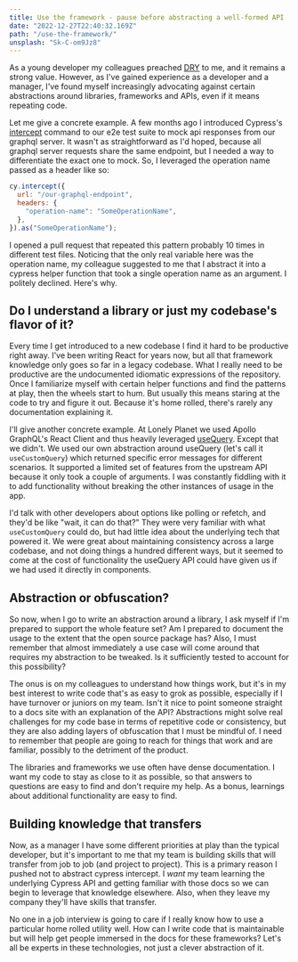 ```yaml
---
title: Use the framework - pause before abstracting a well-formed API
date: "2022-12-27T22:40:32.169Z"
path: "/use-the-framework/"
unsplash: "Sk-C-om9Jz8"
---
```


As a young developer my colleagues preached [DRY](https://en.wikipedia.org/wiki/Don%27t_repeat_yourself) to me, and it remains a strong value. However, as I've gained experience as a developer and a manager, I've found myself increasingly advocating against certain abstractions around libraries, frameworks and APIs, even if it means repeating code.

Let me give a concrete example. A few months ago I introduced Cypress's [intercept](https://docs.cypress.io/api/commands/intercept) command to our e2e test suite to mock api responses from our graphql server. It wasn't as straightforward as I'd hoped, because all graphql server requests share the same endpoint, but I needed a way to differentiate the exact one to mock. So, I leveraged the operation name passed as a header like so:

```javascript
cy.intercept({
  url: "/our-graphql-endpoint",
  headers: {
    "operation-name": "SomeOperationName",
  },
}).as("SomeOperationName");
```

I opened a pull request that repeated this pattern probably 10 times in different test files. Noticing that the only real variable here was the operation name, my colleague suggested to me that I abstract it into a cypress helper function that took a single operation name as an argument. I politely declined. Here's why.

## Do I understand a library or just my codebase's flavor of it?

Every time I get introduced to a new codebase I find it hard to be productive right away. I've been writing React for years now, but all that framework knowledge only goes so far in a legacy codebase. What I really need to be productive are the undocumented idiomatic expressions of the repository. Once I familiarize myself with certain helper functions and find the patterns at play, then the wheels start to hum. But usually this means staring at the code to try and figure it out. Because it's home rolled, there's rarely any documentation explaining it.

I'll give another concrete example. At Lonely Planet we used Apollo GraphQL's React Client and thus heavily leveraged [useQuery](https://www.apollographql.com/docs/react/data/queries/#usequery-api). Except that we didn't. We used our own abstraction around useQuery (let's call it `useCustomQuery`) which returned specific error messages for different scenarios. It supported a limited set of features from the upstream API because it only took a couple of arguments. I was constantly fiddling with it to add functionality without breaking the other instances of usage in the app.

I'd talk with other developers about options like polling or refetch, and they'd be like "wait, it can do that?" They were very familiar with what `useCustomQuery` could do, but had little idea about the underlying tech that powered it. We were great about maintaining consistency across a large codebase, and not doing things a hundred different ways, but it seemed to come at the cost of functionality the useQuery API could have given us if we had used it directly in components.

## Abstraction or obfuscation?

So now, when I go to write an abstraction around a library, I ask myself if I'm prepared to support the whole feature set? Am I prepared to document the usage to the extent that the open source package has? Also, I must remember that almost immediately a use case will come around that requires my abstraction to be tweaked. Is it sufficiently tested to account for this possibility?

The onus is on my colleagues to understand how things work, but it's in my best interest to write code that's as easy to grok as possible, especially if I have turnover or juniors on my team. Isn't it nice to point someone straight to a docs site with an explanation of the API? Abstractions might solve real challenges for my code base in terms of repetitive code or consistency, but they are also adding layers of obfuscation that I must be mindful of. I need to remember that people are going to reach for things that work and are familiar, possibly to the detriment of the product.

The libraries and frameworks we use often have dense documentation. I want my code to stay as close to it as possible, so that answers to questions are easy to find and don't require my help. As a bonus, learnings about additional functionality are easy to find.

## Building knowledge that transfers

Now, as a manager I have some different priorities at play than the typical developer, but it's important to me that my team is building skills that will transfer from job to job (and project to project). This is a primary reason I pushed not to abstract cypress intercept. I _want_ my team learning the underlying Cypress API and getting familiar with those docs so we can begin to leverage that knowledge elsewhere. Also, when they leave my company they'll have skills that transfer.

No one in a job interview is going to care if I really know how to use a particular home rolled utility well. How can I write code that is maintainable but will help get people immersed in the docs for these frameworks? Let's all be experts in these technologies, not just a clever abstraction of it.
